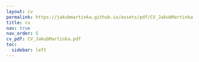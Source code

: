 ```yaml
---
layout: cv
permalink: https://jakubmartinka.github.io/assets/pdf/CV_JakubMartinka.pdf
title: cv
nav: true
nav_order: 5
cv_pdf: CV_JakubMartinka.pdf
toc:
  sidebar: left
---
```

